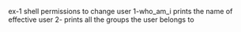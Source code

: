 ex-1 shell permissions to change user
1-who_am_i prints the name of effective user
2- prints all the groups the user belongs to
